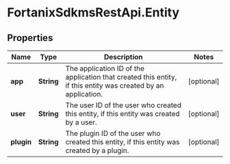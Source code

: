 # FortanixSdkmsRestApi.Entity

## Properties
Name | Type | Description | Notes
------------ | ------------- | ------------- | -------------
**app** | **String** | The application ID of the application that created this entity, if this entity was created by an application. | [optional] 
**user** | **String** | The user ID of the user who created this entity, if this entity was created by a user. | [optional] 
**plugin** | **String** | The plugin ID of the user who created this entity, if this entity was created by a plugin. | [optional] 


